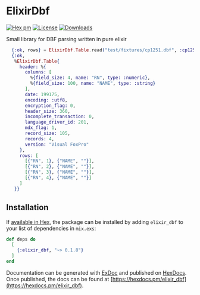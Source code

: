 # ElixirDbf

[![Hex pm](https://img.shields.io/hexpm/v/elixir_dbf.svg?style=flat)](https://hex.pm/packages/elixir_dbf)
[![License](https://img.shields.io/badge/License-MIT-blue.svg)](https://opensource.org/licenses/MIT)
[![Downloads](https://img.shields.io/hexpm/dt/elixir_dbf)](https://hex.pm/packages/elixir_dbf)

Small library for DBF parsing written in pure elixir

```elixir
  {:ok, rows} = ElixirDbf.Table.read("test/fixtures/cp1251.dbf", :cp1251)
  {:ok,
   %ElixirDbf.Table{
     header: %{
       columns: [
         %{field_size: 4, name: "RN", type: :numeric},
         %{field_size: 100, name: "NAME", type: :string}
       ],
       date: 199175,
       encoding: :utf8,
       encryption_flag: 0,
       header_size: 360,
       incomplete_transaction: 0,
       language_driver_id: 201,
       mdx_flag: 1,
       record_size: 105,
       records: 4,
       version: "Visual FoxPro"
     },
     rows: [
       [{"RN", 1}, {"NAME", ""}],
       [{"RN", 2}, {"NAME", ""}],
       [{"RN", 3}, {"NAME", ""}],
       [{"RN", 4}, {"NAME", ""}]
     ]
   }}
```

## Installation

If [available in Hex](https://hex.pm/docs/publish), the package can be installed
by adding `elixir_dbf` to your list of dependencies in `mix.exs`:

```elixir
def deps do
  [
    {:elixir_dbf, "~> 0.1.8"}
  ]
end
```

Documentation can be generated with [ExDoc](https://github.com/elixir-lang/ex_doc)
and published on [HexDocs](https://hexdocs.pm). Once published, the docs can
be found at [https://hexdocs.pm/elixir_dbf](https://hexdocs.pm/elixir_dbf).

